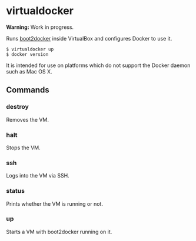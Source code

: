 virtualdocker
=============

**Warning:** Work in progress.

Runs [boot2docker](https://github.com/steeve/boot2docker) inside VirtualBox and configures Docker to use it.

    $ virtualdocker up
    $ docker version

It is intended for use on platforms which do not support the Docker daemon such as Mac OS X.

Commands
--------

### destroy

Removes the VM.

### halt

Stops the VM.

### ssh

Logs into the VM via SSH.

### status

Prints whether the VM is running or not.

### up

Starts a VM with boot2docker running on it.

